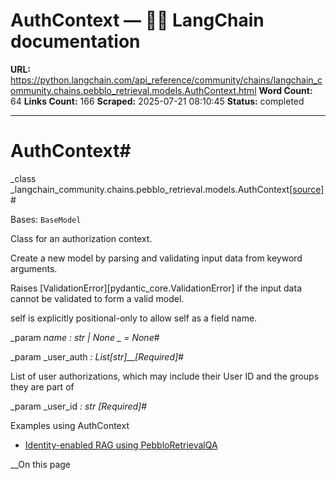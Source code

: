 # AuthContext — 🦜🔗 LangChain  documentation

**URL:** https://python.langchain.com/api_reference/community/chains/langchain_community.chains.pebblo_retrieval.models.AuthContext.html
**Word Count:** 64
**Links Count:** 166
**Scraped:** 2025-07-21 08:10:45
**Status:** completed

---

# AuthContext\#

_class _langchain\_community.chains.pebblo\_retrieval.models.AuthContext[\[source\]](https://python.langchain.com/api_reference/_modules/langchain_community/chains/pebblo_retrieval/models.html#AuthContext)\#     

Bases: `BaseModel`

Class for an authorization context.

Create a new model by parsing and validating input data from keyword arguments.

Raises \[ValidationError\]\[pydantic\_core.ValidationError\] if the input data cannot be validated to form a valid model.

self is explicitly positional-only to allow self as a field name.

_param _name _: str | None_ _ = None_\#     

_param _user\_auth _: List\[str\]__\[Required\]_\#     

List of user authorizations, which may include their User ID and the groups they are part of

_param _user\_id _: str_ _\[Required\]_\#     

Examples using AuthContext

  * [Identity-enabled RAG using PebbloRetrievalQA](https://python.langchain.com/docs/integrations/providers/pebblo/pebblo_retrieval_qa/)

__On this page